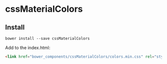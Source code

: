 # cssMaterialColors

## Install
```
bower install --save cssMaterialColors
```

Add to the index.html:
```html
<link href="bower_components/cssMaterialColors/colors.min.css" rel="stylesheet">
```
